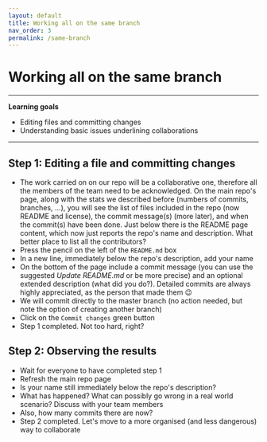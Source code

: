 ```yaml
---
layout: default
title: Working all on the same branch
nav_order: 3
permalink: /same-branch
---
```



# Working all on the same branch

---
**Learning goals**

* Editing files and committing changes
* Understanding basic issues underlining collaborations

---


## Step 1: Editing a file and committing changes

* The work carried on on our repo will be a collaborative one, therefore all the members of the team need to be acknowledged. On the main repo's page, along with the stats we described before (numbers of commits, branches, ...), you will see the list of files included in the repo (now README and license), the commit message(s) (more later), and when the commit(s) have been done. Just below there is the  README page content, which now just reports the repo's name and description. What better place to list all the contributors?
* Press the pencil on the left of the `README.md` box
* In a new line, immediately below the repo's description, add your name
* On the bottom of the page include a commit message (you can use the suggested *Update README.md* or be more precise) and an optional extended description (what did you do?). Detailed commits are always highly appreciated, as the person that made them :wink:
* We will commit directly to the master branch (no action needed, but note the option of creating another branch)
* Click on the `Commit changes` green button
* Step 1 completed. Not too hard, right? 

## Step 2: Observing the results

* Wait for everyone to have completed step 1
* Refresh the main repo page
* Is your name still immediately below the repo's description? 
* What has happened? What can possibly go wrong in a real world scenario? Discuss with your team members
* Also, how many commits there are now?
* Step 2 completed. Let's move to a more organised (and less dangerous) way to collaborate



